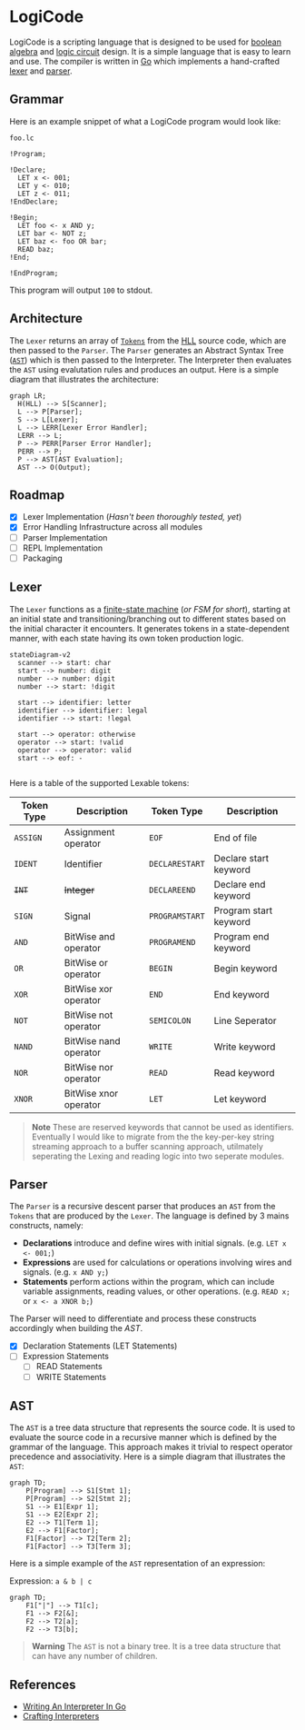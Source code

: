 # LogiCode

LogiCode is a scripting language that is designed to be used for [boolean algebra](https://en.wikipedia.org/wiki/Boolean_algebra) and [logic circuit](https://en.wikipedia.org/?title=Logic_circuit&redirect=no) design. It is a simple language that is easy to learn and use. The compiler is written in [Go](https://en.wikipedia.org/wiki/Go_(programming_language)) which implements a hand-crafted [lexer](https://en.wikipedia.org/wiki/Lexical_analysis) and [parser](https://en.wikipedia.org/wiki/Parsing).

## Grammar

Here is an example snippet of what a LogiCode program would look like:

`foo.lc`

```
!Program;

!Declare;
  LET x <- 001;
  LET y <- 010;
  LET z <- 011;
!EndDeclare;

!Begin;
  LET foo <- x AND y;
  LET bar <- NOT z;
  LET baz <- foo OR bar;
  READ baz;
!End;

!EndProgram;
```

This program will output `100` to stdout.

## Architecture

The `Lexer` returns an array of [`Tokens`](https://bits.netbeans.org/11.1/javadoc/org-netbeans-modules-lexer/index.html?org/netbeans/api/lexer/Token.html) from the [HLL](https://en.wikipedia.org/wiki/High-level_programming_language) source code, which are then passed to the `Parser`. The `Parser` generates an Abstract Syntax Tree ([`AST`](https://en.wikipedia.org/wiki/Abstract_syntax_tree)) which is then passed to the Interpreter. The Interpreter then evaluates the `AST` using evalutation rules and produces an output. Here is a simple diagram that illustrates the architecture:

```mermaid
graph LR;
  H(HLL) --> S[Scanner];
  L --> P[Parser];
  S --> L[Lexer];
  L --> LERR[Lexer Error Handler];
  LERR --> L;
  P --> PERR[Parser Error Handler];
  PERR --> P;
  P --> AST[AST Evaluation];
  AST --> O(Output);

```

## Roadmap

-   [x] Lexer Implementation (_Hasn't been thoroughly tested, yet_)
-   [X] Error Handling Infrastructure across all modules
-   [ ] Parser Implementation
-   [ ] REPL Implementation
-   [ ] Packaging

## Lexer
The `Lexer` functions as a [finite-state machine](https://en.wikipedia.org/wiki/Finite-state_machine) (*or FSM for short*), starting at an initial state and transitioning/branching out to different states based on the initial character it encounters. It generates tokens in a state-dependent manner, with each state having its own token production logic.

```mermaid
stateDiagram-v2
  scanner --> start: char
  start --> number: digit
  number --> number: digit
  number --> start: !digit

  start --> identifier: letter
  identifier --> identifier: legal
  identifier --> start: !legal

  start --> operator: otherwise
  operator --> start: !valid
  operator --> operator: valid
  start --> eof: -
  
```

Here is a table of the supported Lexable tokens:

| Token Type | Description           | Token Type     | Description           |
| ---------- | --------------------- | -------------- | --------------------- |
| `ASSIGN`   | Assignment operator   | `EOF`          | End of file           |
| `IDENT`    | Identifier            | `DECLARESTART` | Declare start keyword |
| ~~`INT`~~  | ~~Integer~~           | `DECLAREEND`   | Declare end keyword   |
| `SIGN`     | Signal                | `PROGRAMSTART` | Program start keyword |
| `AND`      | BitWise and operator  | `PROGRAMEND`   | Program end keyword   |
| `OR`       | BitWise or operator   | `BEGIN`        | Begin keyword         |
| `XOR`      | BitWise xor operator  | `END`          | End keyword           |
| `NOT`      | BitWise not operator  | `SEMICOLON`    | Line Seperator        |
| `NAND`     | BitWise nand operator | `WRITE`        | Write keyword         |
| `NOR`      | BitWise nor operator  | `READ`         | Read keyword          |
| `XNOR`     | BitWise xnor operator | `LET`          | Let keyword           |
> **Note** These are reserved keywords that cannot be used as identifiers.
> Eventually I would like to migrate from the the key-per-key string streaming approach to a buffer scanning approach, utilmately seperating the Lexing and reading logic into two seperate modules.

## Parser

The `Parser` is a recursive descent parser that produces an `AST` from the `Tokens` that are produced by the `Lexer`. The language is defined by 3 mains constructs, namely:
+ **Declarations** introduce and define wires with initial signals. (e.g. `LET x <- 001;`)
+ **Expressions** are used for calculations or operations involving wires and signals. (e.g. `x AND y;`)
+ **Statements** perform actions within the program, which can include variable assignments, reading values, or other operations. (e.g. `READ x;` or `x <- a XNOR b;`)

The Parser will need to differentiate and process these constructs accordingly when building the *AST*.

- [X] Declaration Statements (LET Statements)
- [ ] Expression Statements
  - [ ] READ Statements
  - [ ] WRITE Statements

## AST

The `AST` is a tree data structure that represents the source code. It is used to evaluate the source code in a recursive manner which
is defined by the grammar of the language. This approach makes it trivial to respect operator precedence and associativity. Here is a simple diagram that illustrates the `AST`:

```mermaid
graph TD;
    P[Program] --> S1[Stmt 1];
    P[Program] --> S2[Stmt 2];
    S1 --> E1[Expr 1];
    S1 --> E2[Expr 2];
    E2 --> T1[Term 1];
    E2 --> F1[Factor];
    F1[Factor] --> T2[Term 2];
    F1[Factor] --> T3[Term 3];

```

Here is a simple example of the `AST` representation of an expression:

Expression: `a & b | c`

```mermaid
graph TD;
    F1["|"] --> T1[c];
    F1 --> F2[&];
    F2 --> T2[a];
    F2 --> T3[b];
```

> **Warning** The `AST` is not a binary tree. It is a tree data structure that can have any number of children.


## References
- [Writing An Interpreter In Go](https://interpreterbook.com/)
- [Crafting Interpreters](https://craftinginterpreters.com/)
